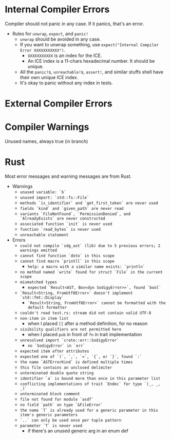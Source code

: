 # Internal Compiler Errors

Compiler should not panic in any case. If it panics, that's an error.

- Rules for `unwrap`, `expect`, and `panic!`
  - `unwrap` should be avoided in any case.
  - If you want to unwrap something, use `expect("Internal Compiler Error XXXXXXXXXXX")`.
    - `XXXXXXXXXXX` is an index for the ICE.
    - An ICE index is a 11-chars hexadecimal number. It should be unique.
  - All the `panic!`s, `unreachable!`s, `assert!`, and similar stuffs shell have their own unique ICE index.
  - It's okay to panic without any index in tests.

# External Compiler Errors

# Compiler Warnings

Unused names, always true (in branch)

# Rust

Most error messages and warning messages are from Rust.

- Warnings
  - ``` unused variable: `b` ```
  - ``` unused import: `std::fs::File` ```
  - ``` methods `is_identifier` and `get_first_token` are never used ```
  - ``` fields `kind` and `given_path` are never read ```
  - ``` variants `FileNotFound`, `PermissionDenied`, and `AlreadyExists` are never constructed ```
  - ``` associated function `init` is never used ```
  - ``` function `read_bytes` is never used ```
  - ``` unreachable statement ```
- Errors
  - ``` could not compile `sdg_ast` (lib) due to 5 previous errors; 2 warnings emitted ```
  - ``` cannot find function `doto` in this scope ```
  - ``` cannot find macro `printll` in this scope ```
    - ``` help: a macro with a similar name exists: `println` ```
  - ``` no method named `write` found for struct `File` in the current scope ```
  - ``` mismatched types ```
    - ``` expected `Result<AST, Box<dyn SodigyError>>`, found `bool` ```
  - ``` `Result<String, FromUtf8Error>` doesn't implement `std::fmt::Display` ```
    - ``` `Result<String, FromUtf8Error>` cannot be formatted with the default formatter ```
  - ``` couldn't read test.rs: stream did not contain valid UTF-8 ```
  - ``` non-item in item list ```
    - when I placed `[]` after a method definition, for no reason
  - ``` visibility qualifiers are not permitted here ```
    - when I placed `pub` in front of `fn` in trait implementation
  - ``` unresolved import `crate::err::SodigyError` ```
    - ``` no `SodigyError` in `err` ```
  - ``` expected item after attributes ```
  - ``` expected one of `(`, `,`, `=`, `{`, or `}`, found `:` ```
  - ``` the name `ASTErrorKind` is defined multiple times ```
  - ``` this file contains an unclosed delimiter ```
  - ``` unterminated double quote string ```
  - ``` identifier `a` is bound more than once in this parameter list ```
  - ``` conflicting implementations of trait `Endec` for type `(_, _, _)` ```
  - ``` unterminated block comment ```
  - ``` file not found for module `asdf` ```
  - ``` no field `path` on type `&FileError` ```
  - ``` the name `T` is already used for a generic parameter in this item's generic parameters ```
  - ``` `..` can only be used once per tuple pattern ```
  - ``` parameter `T` is never used ```
    - if there's an unused generic arg in an enum def
